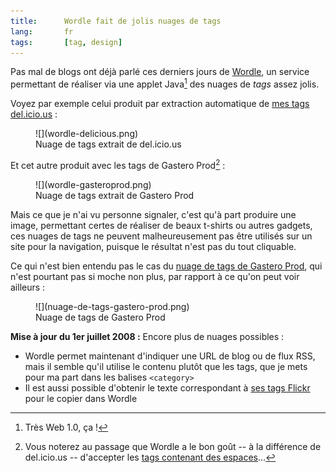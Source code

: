 ```yaml
---
title:      Wordle fait de jolis nuages de tags
lang:       fr
tags:       [tag, design]
---
```


Pas mal de blogs ont déjà parlé ces derniers jours de [Wordle](http://wordle.net/), un service permettant de réaliser via une applet Java[^1] des nuages de *tags* assez jolis.

[^1]: Très Web 1.0, ça !

Voyez par exemple celui produit par extraction automatique de [mes tags del.icio.us](http://del.icio.us/nhoizey) :

<figure>
  ![](wordle-delicious.png)
  <figcaption>
  Nuage de tags extrait de del.icio.us
  </figcaption>
</figure>


Et cet autre produit avec les tags de Gastero Prod[^2] :

<figure>
  ![](wordle-gasteroprod.png)
  <figcaption>
  Nuage de tags extrait de Gastero Prod
  </figcaption>
</figure>


Mais ce que je n'ai vu personne signaler, c'est qu'à part produire une image, permettant certes de réaliser de beaux t-shirts ou autres gadgets, ces nuages de tags ne peuvent malheureusement pas être utilisés sur un site pour la navigation, puisque le résultat n'est pas du tout cliquable.

Ce qui n'est bien entendu pas le cas du [nuage de tags de Gastero Prod](http://www.gasteroprod.com/#tagscloud), qui n'est pourtant pas si moche non plus, par rapport à ce qu'on peut voir ailleurs :

<figure>
  ![](nuage-de-tags-gastero-prod.png)
  <figcaption>
  Nuage de tags de Gastero Prod
  </figcaption>
</figure>


**Mise à jour du 1er juillet 2008 :** Encore plus de nuages possibles :

- Wordle permet maintenant d'indiquer une URL de blog ou de flux RSS, mais il semble qu'il utilise le contenu plutôt que les tags, que je mets pour ma part dans les balises `<category>`
- Il est aussi possible d'obtenir le texte correspondant à [ses tags Flickr](http://www.fluffykittens.com/wordle/) pour le copier dans Wordle


[^2]: Vous noterez au passage que Wordle a le bon goût -- à la différence de del.icio.us -- d'accepter les [tags contenant des espaces](http://wordle.net/faq#space)...
